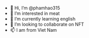 - 👋 Hi, I’m @phamhao315
- 👀 I’m interested in meat
- 🌱 I’m currently learning english
- 💞️ I’m looking to collaborate on NFT
- 📫 I am from Viet Nam
